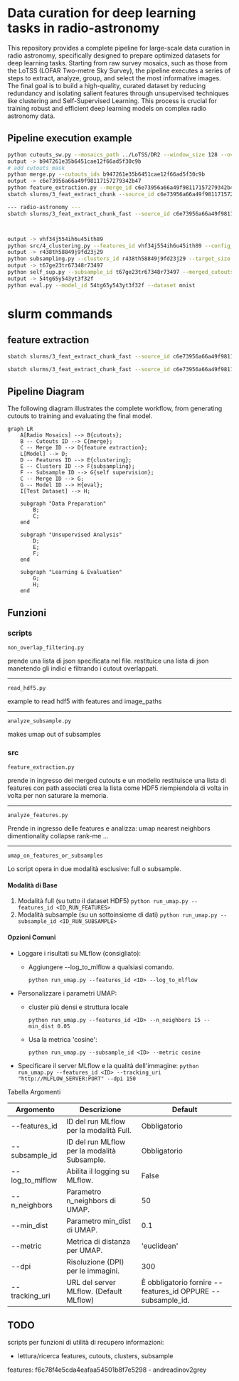 # Data curation for deep learning tasks in radio-astronomy
This repository provides a complete pipeline for large-scale data curation in radio astronomy, specifically designed to prepare optimized datasets for deep learning tasks. Starting from raw survey mosaics, such as those from the LoTSS (LOFAR Two-metre Sky Survey), the pipeline executes a series of steps to extract, analyze, group, and select the most informative images.
The final goal is to build a high-quality, curated dataset by reducing redundancy and isolating salient features through unsupervised techniques like clustering and Self-Supervised Learning. This process is crucial for training robust and efficient deep learning models on complex radio astronomy data.

## Pipeline execution example

```bash
python cutouts_sw.py --mosaics_path ../LoTSS/DR2 --window_size 128 --overlap 0.5
output -> b947261e35b6451cae12f66ad5f30c9b
# add cutouts_mask
python merge.py --cutouts_ids b947261e35b6451cae12f66ad5f30c9b
output -> c6e73956a66a49f98117157279342b47
python feature_extraction.py --merge_id c6e73956a66a49f98117157279342b47
sbatch slurms/3_feat_extract_chunk --source_id c6e73956a66a49f98117157279342b47 --model_type  andrea_dino --model_name /leonardo_work/INA24_C5B09/ssl_code/models/finetune-dinov2-small-rgb-2x4/checkpoints --module_name layernorm --normalization imagenet --resize 256 --batch_size 1024

--- radio-astronomy ---
sbatch slurms/3_feat_extract_chunk_fast --source_id c6e73956a66a49f98117157279342b47 --model_type  cecconello_ssl --model-name resnet18 --ckpt-path /leonardo_work/INA24_C5B09/solo-learn-radio/trained_models/byol/dnqos6hx --module_name avgpool --normalization minmax --resize 224 --batch_size 1024



output -> vhf34j554ih6u45ith89
python src/4_clustering.py --features_id vhf34j554ih6u45ith89 --config_path configs/clusters/test.yaml
output -> r438th58849j9fd23j29
python subsampling.py --clusters_id r438th58849j9fd23j29 --target_size 200000
output -> t67ge23tr67348r73497
python self_sup.py --subsample_id t67ge23tr67348r73497 --merged_cutouts_id c6e73956a66a49f98117157279342b47
output -> 54tg65y543yt3f32f
python eval.py --model_id 54tg65y543yt3f32f --dataset mnist
```

# slurm commands
## feature extraction
```sh
sbatch slurms/3_feat_extract_chunk_fast --source_id c6e73956a66a49f98117157279342b47 --model_type  andrea_dino --model_name /leonardo_work/INA24_C5B09/ssl_code/models/finetune-dinov2-small-rgb-2x4/checkpoints --module_name layernorm --normalization imagenet --resize 256 --batch_size 4096
```
```sh
sbatch slurms/3_feat_extract_chunk_fast --source_id c6e73956a66a49f98117157279342b47 --model_type  andrea_dino --model_name /leonardo_work/INA24_C5B09/models/finetune-vit-small-patch16-224-rgb-mask0.5-patch8-l2_l1-decRestart-encWarmup--bkup/checkpoints --module_name layernorm --normalization imagenet --resize 224 --batch_size 4096
```


## Pipeline Diagram
The following diagram illustrates the complete workflow, from generating cutouts to training and evaluating the final model.

```mermaid
graph LR
    A[Radio Mosaics] --> B{cutouts};
    B -- Cutouts ID --> C{merge};
    C -- Merge ID --> D{feature extraction};
    L[Model] --> D;
    D -- Features ID --> E{clustering};
    E -- Clusters ID --> F{subsampling};
    F -- Subsample ID --> G{self supervision};
    C -- Merge ID --> G;
    G -- Model ID --> H{eval};
    I[Test Dataset] --> H;

    subgraph "Data Preparation"
        B;
        C;
    end

    subgraph "Unsupervised Analysis"
        D;
        E;
        F;
    end

    subgraph "Learning & Evaluation"
        G;
        H;
    end

```

## Funzioni
### scripts
```non_overlap_filtering.py```

prende una lista di json specificata nel file.
restituice una lista di json manetendo gli indici e filtrando i cutout overlappati.

---
```read_hdf5.py```

example to read hdf5 with features and image_paths

---
```analyze_subsample.py```

makes umap out of subsamples

### src
```feature_extraction.py```

prende in ingresso dei merged cutouts e un modello
restituisce una lista di features con path associati
crea la lista come HDF5 riempiendola di volta in volta per non saturare la memoria.

---
```analyze_features.py```

Prende in ingresso delle features e analizza:
umap
nearest neighbors
dimentionality collapse
rank-me
...

---
```umap_on_features_or_subsamples```

Lo script opera in due modalità esclusive: full o subsample.

#### Modalità di Base

1. Modalità full (su tutto il dataset HDF5)
```python run_umap.py --features_id <ID_RUN_FEATURES>```
2. Modalità subsample (su un sottoinsieme di dati)
```python run_umap.py --subsample_id <ID_RUN_SUBSAMPLE>```

#### Opzioni Comuni
- Loggare i risultati su MLflow (consigliato):
    - Aggiungere --log_to_mlflow a qualsiasi comando.

        ```python run_umap.py --features_id <ID> --log_to_mlflow```

- Personalizzare i parametri UMAP:
    - cluster più densi e struttura locale
        
        ```python run_umap.py --features_id <ID> --n_neighbors 15 --min_dist 0.05```

    - Usa la metrica 'cosine':

        ```python run_umap.py --subsample_id <ID> --metric cosine```


- Specificare il server MLflow e la qualità dell'immagine:
```python run_umap.py --features_id <ID> --tracking_uri "http://MLFLOW_SERVER:PORT" --dpi 150```

Tabella Argomenti

| Argomento | Descrizione |Default|
|---------------|-------------|---------|
| --features_id | ID del run MLflow per la modalità Full.	| Obbligatorio |
| --subsample_id |	ID del run MLflow per la modalità Subsample.|	Obbligatorio |
| --log_to_mlflow |	Abilita il logging su MLflow. |	False |
| --n_neighbors |	Parametro n_neighbors di UMAP. |	50 |
| --min_dist |	Parametro min_dist di UMAP. |	0.1 |
| --metric |	Metrica di distanza per UMAP. |	'euclidean' |
| --dpi |	Risoluzione (DPI) per le immagini. |	300 |
| --tracking_uri |	URL del server MLflow.	(Default MLflow) | È obbligatorio fornire --features_id OPPURE --subsample_id. |
## TODO
scripts per funzioni di utilità di recupero informazioni:
- lettura/ricerca features, cutouts, clusters, subsample






features:
f6c78f4e5cda4eafaa54501b8f7e5298 - andreadinov2grey